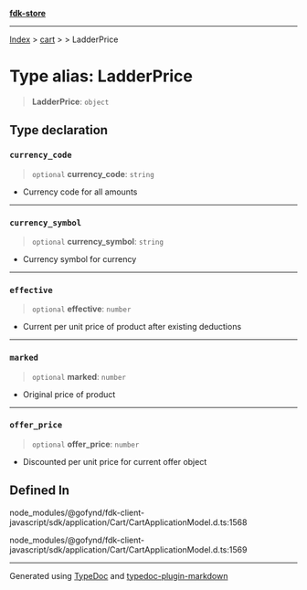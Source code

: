 [**fdk-store**](../../../README.md)
***

[Index](../../../API.md) > [cart](../../README.md) > [<internal>](../README.md) > LadderPrice

# Type alias: LadderPrice

> **LadderPrice**: `object`

## Type declaration

### `currency_code`

> `optional` **currency\_code**: `string`

- Currency code for all amounts

***

### `currency_symbol`

> `optional` **currency\_symbol**: `string`

- Currency symbol for currency

***

### `effective`

> `optional` **effective**: `number`

- Current per unit price of product after
existing deductions

***

### `marked`

> `optional` **marked**: `number`

- Original price of product

***

### `offer_price`

> `optional` **offer\_price**: `number`

- Discounted per unit price for current offer object

## Defined In

node\_modules/@gofynd/fdk-client-javascript/sdk/application/Cart/CartApplicationModel.d.ts:1568

node\_modules/@gofynd/fdk-client-javascript/sdk/application/Cart/CartApplicationModel.d.ts:1569

***
Generated using [TypeDoc](https://typedoc.org/) and [typedoc-plugin-markdown](https://www.npmjs.com/package/typedoc-plugin-markdown)
